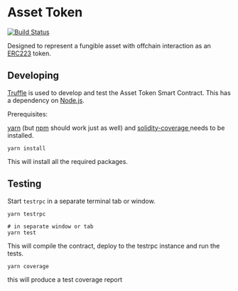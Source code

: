 # Asset Token

[![Build Status](https://travis-ci.com/clearmatics/asset-token.svg?token=ybN3xFwE4whSpdqtVYux&branch=master)](https://travis-ci.com/clearmatics/asset-token)

Designed to represent a fungible asset with offchain interaction as an [ERC223][1] token.

## Developing

[Truffle][2] is used to develop and test the Asset Token Smart Contract. This has a dependency on [Node.js][3].

Prerequisites:

[yarn][4] (but [npm][5] should work just as well) and [solidity-coverage ][6] needs to be installed.

    yarn install

This will install all the required packages.

## Testing

Start `testrpc` in a separate terminal tab or window.

    yarn testrpc
    
    # in separate window or tab
    yarn test

This will compile the contract, deploy to the testrpc instance and run the tests. 

    yarn coverage

this will produce a test coverage report 

[1]: https://github.com/ethereum/EIPs/issues/223
[2]: http://truffleframework.com/
[3]: https://nodejs.org/
[4]: https://yarnpkg.com/en/docs/install
[5]: https://docs.npmjs.com/getting-started/installing-node
[6]: https://www.npmjs.com/package/solidity-coverage



